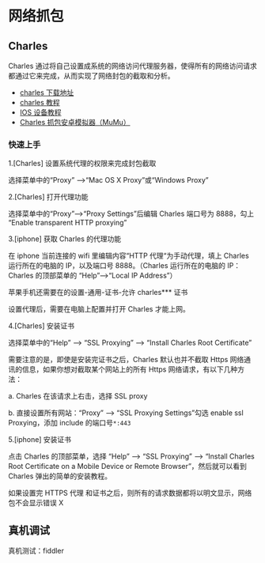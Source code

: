 # 网络抓包

## Charles

Charles 通过将自己设置成系统的网络访问代理服务器，使得所有的网络访问请求都通过它来完成，从而实现了网络封包的截取和分析。

- [charles 下载地址](https://www.charlesproxy.com)
- [charles 教程](https://blog.csdn.net/forebe/article/details/98945139)
- [IOS 设备教程](https://blog.csdn.net/qq_33521184/article/details/122322130)
- [Charles 抓包安卓模拟器（MuMu）](https://www.jianshu.com/p/1d0360e50a01)

### 快速上手

1.[Charles] 设置系统代理的权限来完成封包截取

选择菜单中的“Proxy” –>“Mac OS X Proxy”或“Windows Proxy”

2.[Charles] 打开代理功能

选择菜单中的“Proxy”–>“Proxy Settings”后编辑 Charles 端口号为 8888，勾上 “Enable transparent HTTP proxying”

3.[iphone] 获取 Charles 的代理功能

在 iphone 当前连接的 wifi 里编辑内容“HTTP 代理“为手动代理，填上 Charles 运行所在的电脑的 IP，以及端口号 8888。（Charles 运行所在的电脑的 IP：Charles 的顶部菜单的 “Help”–>“Local IP Address”）

苹果手机还需要在的设置-通用-证书-允许 charles\*\*\* 证书

设置代理后，需要在电脑上配置并打开 Charles 才能上网。

4.[Charles] 安装证书

选择菜单中的“Help” –> “SSL Proxying” –> “Install Charles Root Certificate”

需要注意的是，即使是安装完证书之后，Charles 默认也并不截取 Https 网络通讯的信息，如果你想对截取某个网站上的所有 Https 网络请求，有以下几种方法：

a. Charles 在该请求上右击，选择 SSL proxy

b. 直接设置所有网站：“Proxy” –> “SSL Proxying Settings”勾选 enable ssl Proxying，添加 include 的端口号`*:443`

5.[iphone] 安装证书

点击 Charles 的顶部菜单，选择 “Help” –> “SSL Proxying” –> “Install Charles Root Certificate on a Mobile Device or Remote Browser”，然后就可以看到 Charles 弹出的简单的安装教程。

如果设置完 HTTPS 代理 和证书之后，则所有的请求数据都将以明文显示，网络包不会显示错误 X

## 真机调试

真机测试：fiddler

